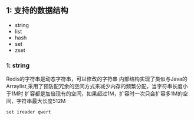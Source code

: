 ## 1: 支持的数据结构
- string
- list
- hash
- set
- zset

### 1: string
Redis的字符串是动态字符串，可以修改的字符串
内部结构实现了类似与Java的Arraylist,采用了预防配冗余的空间方式来减少内存的频繁分配，当字符串长度小于1M时 扩容都是加倍现有的空间，如果超过1M，扩容时一次只会扩容多1M的空间，字符串最大长度512M
~~~
set ireader qwert
~~~

